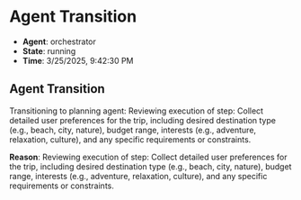 # Agent Transition

- **Agent**: orchestrator
- **State**: running
- **Time**: 3/25/2025, 9:42:30 PM

## Agent Transition

Transitioning to planning agent: Reviewing execution of step: Collect detailed user preferences for the trip, including desired destination type (e.g., beach, city, nature), budget range, interests (e.g., adventure, relaxation, culture), and any specific requirements or constraints.

**Reason**: Reviewing execution of step: Collect detailed user preferences for the trip, including desired destination type (e.g., beach, city, nature), budget range, interests (e.g., adventure, relaxation, culture), and any specific requirements or constraints.

